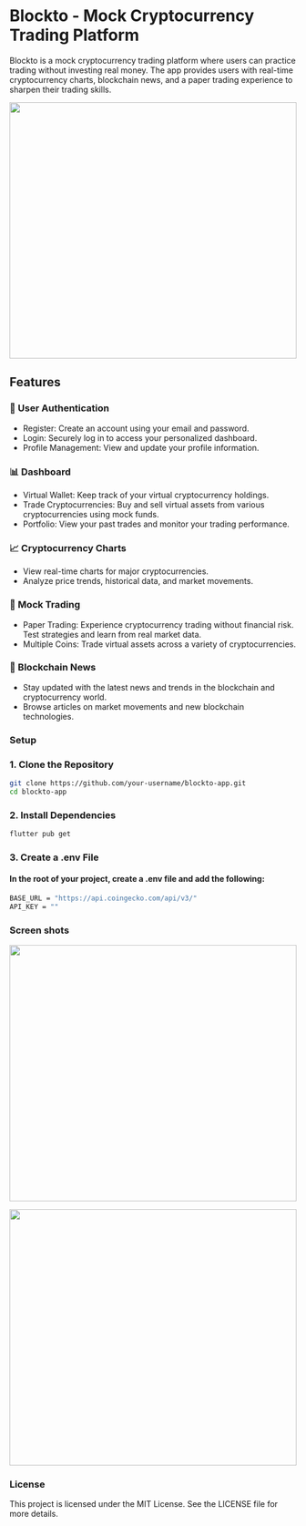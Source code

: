 # Blockto - Mock Cryptocurrency Trading Platform
Blockto is a mock cryptocurrency trading platform where users can practice trading without investing real money. The app provides users with real-time cryptocurrency charts, blockchain news, and a paper trading experience to sharpen their trading skills.

<p align="center">
  <img src = "https://github.com/user-attachments/assets/57eb4720-5ac8-4671-a774-4130c0323afb" width="100%" height = "450">
</p>

## Features
### 🔐 User Authentication
* Register: Create an account using your email and password.
* Login: Securely log in to access your personalized dashboard.
* Profile Management: View and update your profile information.
### 📊 Dashboard
* Virtual Wallet: Keep track of your virtual cryptocurrency holdings.
* Trade Cryptocurrencies: Buy and sell virtual assets from various cryptocurrencies using mock funds.
* Portfolio: View your past trades and monitor your trading performance.
### 📈 Cryptocurrency Charts
* View real-time charts for major cryptocurrencies.
* Analyze price trends, historical data, and market movements.
### 🎯 Mock Trading
* Paper Trading: Experience cryptocurrency trading without financial risk. Test strategies and learn from real market data.
* Multiple Coins: Trade virtual assets across a variety of cryptocurrencies.
### 📰 Blockchain News
* Stay updated with the latest news and trends in the blockchain and cryptocurrency world.
* Browse articles on market movements and new blockchain technologies.

### Setup

### 1. Clone the Repository
```bash
git clone https://github.com/your-username/blockto-app.git
cd blockto-app
```

### 2. Install Dependencies
```bash
flutter pub get
```

### 3. Create a .env File
#### In the root of your project, create a .env file and add the following:
```bash
BASE_URL = "https://api.coingecko.com/api/v3/"
API_KEY = ""
```
### Screen shots
<p align="center">
  <img src = "https://github.com/user-attachments/assets/5ddb40df-0041-4396-b2aa-7ef92f86be1a" width="100%" height = "450">
</p>
<p align="center">
  <img src = "https://github.com/user-attachments/assets/b27d3cc7-0155-4644-9af6-0433b19562cc" width="100%" height = "450">
</p>

### License
This project is licensed under the MIT License. See the LICENSE file for more details.
